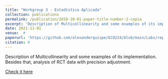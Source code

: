 ```yaml
---
title: "Workgroup 3 - Estadística Aplicada"
collection: publications
permalink: /publication/2010-10-01-paper-title-number-2-copia
excerpt: 'Description of Multicollinearity and some examples of its implementation. Besides that, analysis of RCT data with precision adjustment.' 
date: 2021-11-01
venue:  #  
paperurl: 'https://github.com/alexanderquispe/ECO224/blob/main/Labs/replication_3/group2_lab3_Python.ipynb'
citation: # 
---
```

Description of Multicollinearity and some examples of its implementation. Besides that, analysis of RCT data with precision adjustment.


[Check it here](https://github.com/alexanderquispe/ECO224/blob/main/Labs/replication_3/group2_lab3_Python.ipynb)